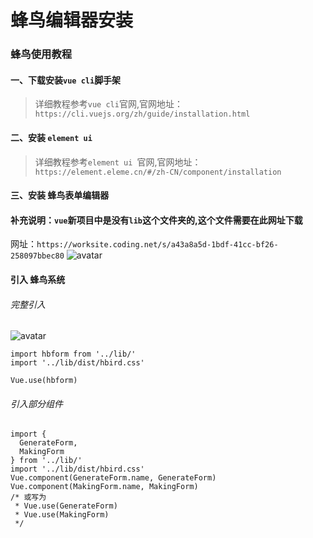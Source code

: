 # 蜂鸟编辑器安装

### 蜂鸟使用教程
#### 一、下载安装`vue cli`脚手架
> 详细教程参考`vue cli`官网,官网地址：`https://cli.vuejs.org/zh/guide/installation.html`

#### 二、安装 `element ui `
> 详细教程参考`element ui `官网,官网地址：`https://element.eleme.cn/#/zh-CN/component/installation`

#### 三、安装 蜂鸟表单编辑器

#### 补充说明：`vue`新项目中是没有`lib`这个文件夹的,这个文件需要在此网址下载
网址：` https://worksite.coding.net/s/a43a8a5d-1bdf-41cc-bf26-258097bbec80 `
![avatar](../img/formmaking/1.png)

#### 引入 蜂鸟系统
###### 完整引入
![avatar](../img/formmaking/2.png)
``` 
import hbform from '../lib/'
import '../lib/dist/hbird.css'

Vue.use(hbform)
```


###### 引入部分组件
```
import {
  GenerateForm,
  MakingForm
} from '../lib/'
import '../lib/dist/hbird.css'
Vue.component(GenerateForm.name, GenerateForm)
Vue.component(MakingForm.name, MakingForm)
/* 或写为
 * Vue.use(GenerateForm)
 * Vue.use(MakingForm)
 */
```


